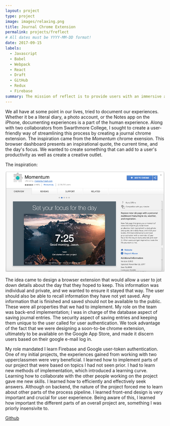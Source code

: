 ```yaml
---
layout: project
type: project
image: images/relaxing.png
title: Journal Chrome Extension 
permalink: projects/freflect
# All dates must be YYYY-MM-DD format!
date: 2017-09-15
labels:
  - Javascript
  - Babel
  - Webpack
  - React
  - Draft
  - GitHub
  - Redux
  - Firebase
summary: The mission of reflect is to provide users with an immersive and enriching journaling experience on their browser. 
---
```


We all have at some point in our lives, tried to document our experiences. Whether it be a literal diary, a photo account, or the Notes app on the iPhone, documenting experiences is a part of the human experience. Along with two collaborators from Swarthmore College, I sought to create a user-friendly way of streamlining this process by creating a journal chrome extension. The inspiration came from the *Momentum* chrome exension. This browser dashboard presents an inspirational quote, the current time, and the day's focus. We wanted to create something that can add to a user's productivity as well as create a creative outlet. 

The inspiration: 

<div class="ui medium rounded images">
  <img class="ui image" src="../images/momentum.png">
</div>

The idea came to design a browser extension that would allow a user to jot down details about the day that they hoped to keep. This information was individual and private, and we wanted to ensure it stayed that way. The user should also be able to recall information they have not yet saved. Any information that is finished and saved should not be available to the public. These were all properties that we had to implement. My role on the team was back-end implementation; I was in charge of the database aspect of saving journal entries. The security aspect of saving entries and keeping them unique to the user called for user authentication. We took advantage of the fact that we were designing a soon-to-be chrome extension, ultimately to be available on the Google App Store, and made it discern users based on their google e-mail log in. 

My role mandated I learn Firebase and Google user-token authentication. One of my initial projects, the experiences gained from working with two upperclassmen were very beneficial. I learned how to implement parts of our project that were based on topics I had not seen prior. I had to learn new methods of implementation, which introduced a learning curve. Learning how to collaborate with the other people working on the project gave me new skills. I learned how to efficiently and effectively seek answers. Although on backend, the nature of the project forced me to learn about other parts of the process pipeline. I learned front-end design is very important and crucial for user experience. Being aware of this, I learned how important the different parts of an overall project are, something I was priorly insensivite to.

<a href="https://github.com/Reflect-Swarthmore/reflect"><i class="large github icon "></i>Github</a>

